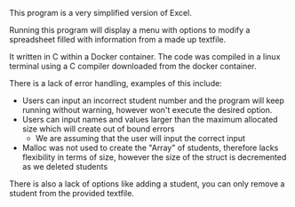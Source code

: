 This program is a very simplified version of Excel. 

Running this program will display a menu with options to modify a spreadsheet filled with information from a made up textfile.

It written in C within a Docker container. The code was compiled in a linux terminal using a C compiler downloaded from the docker container.

There is a lack of error handling, examples of this include:

- Users can input an incorrect student number and the program will keep running without warning, however won't execute the desired option.
- Users can input names and values larger than the maximum allocated size which will create out of bound errors
  - We are assuming that the user will input the correct input
- Malloc was not used to create the "Array" of students, therefore lacks flexibility in terms of size, however the size of the struct is decremented as we deleted students

There is also a lack of options like adding a student, you can only remove a student from the provided textfile.
